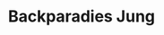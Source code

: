 ---
title: "Backparadies Jung"
url: /neustadt-an-der-weinstrasse/backparadies-jung/
shop: Bäckerei
---